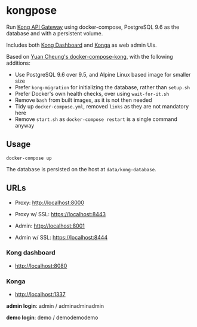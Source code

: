 # kongpose

Run [Kong API Gateway](https://konghq.com/kong-community-edition) using docker-compose, PostgreSQL 9.6 as the database and with a persistent volume.

Includes both [Kong Dashboard](https://github.com/PGBI/kong-dashboard) and
[Konga](https://github.com/pantsel/konga) as web admin UIs.

Based on [Yuan Cheung's docker-compose-kong](https://github.com/zhangyuan/docker-compose-kong), with the following additions:

- Use PostgreSQL 9.6 over 9.5, and Alpine Linux based image for smaller size
- Prefer `kong-migration` for initializing the database, rather than `setup.sh`
- Prefer Docker's own health checks, over using `wait-for-it.sh`
- Remove `bash` from built images, as it is not then needed
- Tidy up `docker-compose.yml`, removed `links` as they are not mandatory here
- Remove `start.sh` as `docker-compose restart` is a single command anyway


## Usage

    docker-compose up

The database is persisted on the host at `data/kong-database`.


## URLs

- Proxy: [http://localhost:8000](http://localhost:8000)
- Proxy w/ SSL: [https://localhost:8443](https://localhost:8443)

- Admin: [http://localhost:8001](http://localhost:8001)
- Admin w/ SSL: [https://localhost:8444](https://localhost:8444)

### Kong dashboard

- [http://localhost:8080](http://localhost:8080)

### Konga

- [http://localhost:1337](http://localhost:1337)

**admin login**: admin / adminadminadmin

**demo login**: demo / demodemodemo
